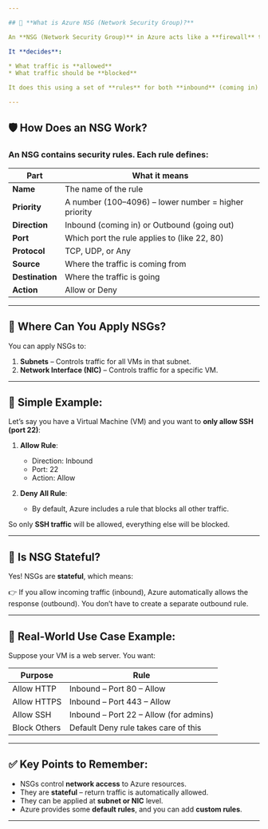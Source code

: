```yaml
---

## 🔐 **What is Azure NSG (Network Security Group)?**

An **NSG (Network Security Group)** in Azure acts like a **firewall** that controls **network traffic** to and from Azure resources — like Virtual Machines (VMs), Subnets, etc.

It **decides**:

* What traffic is **allowed**
* What traffic should be **blocked**

It does this using a set of **rules** for both **inbound** (coming in) and **outbound** (going out) traffic.

---
```


## 🛡️ How Does an NSG Work?

### An NSG contains **security rules**. Each rule defines:

| Part            | What it means                                        |
| --------------- | ---------------------------------------------------- |
| **Name**        | The name of the rule                                 |
| **Priority**    | A number (100–4096) – lower number = higher priority |
| **Direction**   | Inbound (coming in) or Outbound (going out)          |
| **Port**        | Which port the rule applies to (like 22, 80)         |
| **Protocol**    | TCP, UDP, or Any                                     |
| **Source**      | Where the traffic is coming from                     |
| **Destination** | Where the traffic is going                           |
| **Action**      | Allow or Deny                                        |

---

## 🔧 Where Can You Apply NSGs?

You can apply NSGs to:

1. **Subnets** – Controls traffic for all VMs in that subnet.
2. **Network Interface (NIC)** – Controls traffic for a specific VM.

---

## 🧠 Simple Example:

Let’s say you have a Virtual Machine (VM) and you want to **only allow SSH (port 22)**:

1. **Allow Rule**:

   * Direction: Inbound
   * Port: 22
   * Action: Allow

2. **Deny All Rule**:

   * By default, Azure includes a rule that blocks all other traffic.

So only **SSH traffic** will be allowed, everything else will be blocked.

---

## 🔁 Is NSG Stateful?

Yes! NSGs are **stateful**, which means:

👉 If you allow incoming traffic (inbound), Azure automatically allows the response (outbound). You don’t have to create a separate outbound rule.

---

## 📝 Real-World Use Case Example:

Suppose your VM is a web server. You want:

| Purpose      | Rule                                   |
| ------------ | -------------------------------------- |
| Allow HTTP   | Inbound – Port 80 – Allow              |
| Allow HTTPS  | Inbound – Port 443 – Allow             |
| Allow SSH    | Inbound – Port 22 – Allow (for admins) |
| Block Others | Default Deny rule takes care of this   |

---

## ✅ Key Points to Remember:

* NSGs control **network access** to Azure resources.
* They are **stateful** – return traffic is automatically allowed.
* They can be applied at **subnet or NIC** level.
* Azure provides some **default rules**, and you can add **custom rules**.

---

